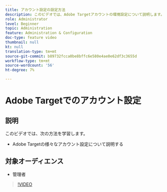 ```yaml
---
title: アカウント設定の設定方法
description: このビデオでは、Adobe Targetアカウントの環境設定について説明します。 このビデオでは、設定の違いがAdobe Targetに与える影響の例をご覧ください。
role: Administrator
level: Beginner
topic: Administration
feature: Administration & Configuration
doc-type: feature video
thumbnail: null
kt: null
translation-type: tm+mt
source-git-commit: b89732fcca0be8bffc6e580e4ae0e62df3c3655d
workflow-type: tm+mt
source-wordcount: '56'
ht-degree: 7%

---
```



# Adobe Targetでのアカウント設定

## 説明

このビデオでは、次の方法を学習します。

* Adobe Targetの様々なアカウント設定について説明する

## 対象オーディエンス

* 管理者

>[!VIDEO](https://video.tv.adobe.com/v/17379/?quality=12)